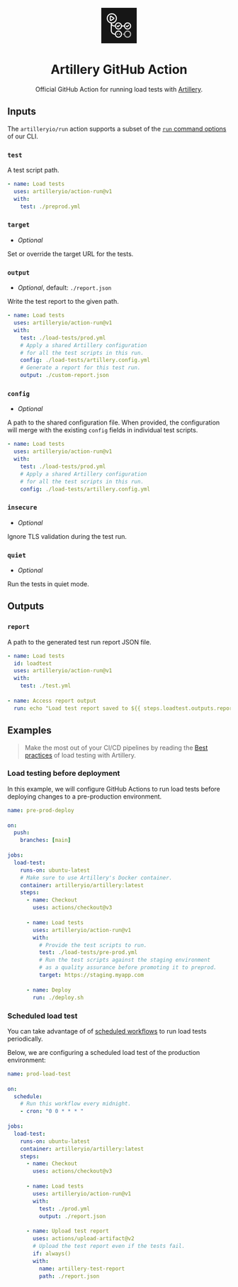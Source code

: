 <p align="center">
  <img src="./github-action-icon.svg" alt="GitHub Actions icon" width="80">
</p>
<h1 align="center">Artillery GitHub Action</h1>

<p align="center">
Official GitHub Action for running load tests with <a href="https://artillery.io/">Artillery</a>.
</p>

## Inputs

The `artilleryio/run` action supports a subset of the [`run` command options](https://www.artillery.io/docs/reference/cli/run#options) of our CLI.

### `test`

A test script path.

```yml
- name: Load tests
  uses: artilleryio/action-run@v1
  with:
    test: ./preprod.yml
```

### `target`

- _Optional_

Set or override the target URL for the tests.

### `output`

- _Optional_, default: `./report.json`

Write the test report to the given path.

```yml
- name: Load tests
  uses: artilleryio/action-run@v1
  with:
    test: ./load-tests/prod.yml
    # Apply a shared Artillery configuration
    # for all the test scripts in this run.
    config: ./load-tests/artillery.config.yml
    # Generate a report for this test run.
    output: ./custom-report.json
```

### `config`

- _Optional_

A path to the shared configuration file. When provided, the configuration will merge with the existing `config` fields in individual test scripts.

```yml
- name: Load tests
  uses: artilleryio/action-run@v1
  with:
    test: ./load-tests/prod.yml
    # Apply a shared Artillery configuration
    # for all the test scripts in this run.
    config: ./load-tests/artillery.config.yml
```

### `insecure`

- _Optional_

Ignore TLS validation during the test run.

### `quiet`

- _Optional_

Run the tests in quiet mode.

## Outputs

### `report`

A path to the generated test run report JSON file.

```yml
- name: Load tests
  id: loadtest
  uses: artilleryio/action-run@v1
  with:
    test: ./test.yml

- name: Access report output
  run: echo "Load test report saved to ${{ steps.loadtest.outputs.report }}"
```

## Examples

> Make the most out of your CI/CD pipelines by reading the [Best practices](https://www.artillery.io/docs/get-started/best-practices) of load testing with Artillery.

### Load testing before deployment

In this example, we will configure GitHub Actions to run load tests before deploying changes to a pre-production environment.

```yml
name: pre-prod-deploy

on:
  push:
    branches: [main]

jobs:
  load-test:
    runs-on: ubuntu-latest
    # Make sure to use Artillery's Docker container.
    container: artilleryio/artillery:latest
    steps:
      - name: Checkout
        uses: actions/checkout@v3

      - name: Load tests
        uses: artilleryio/action-run@v1
        with:
          # Provide the test scripts to run.
          test: ./load-tests/pre-prod.yml
          # Run the test scripts against the staging environment
          # as a quality assurance before promoting it to preprod.
          target: https://staging.myapp.com

      - name: Deploy
        run: ./deploy.sh
```

### Scheduled load test

You can take advantage of of [scheduled workflows](https://docs.github.com/en/actions/using-workflows/events-that-trigger-workflows#schedule) to run load tests periodically.

Below, we are configuring a scheduled load test of the production environment:

```yml
name: prod-load-test

on:
  schedule:
    # Run this workflow every midnight.
    - cron: "0 0 * * * "

jobs:
  load-test:
    runs-on: ubuntu-latest
    container: artilleryio/artillery:latest
    steps:
      - name: Checkout
        uses: actions/checkout@v3

      - name: Load tests
        uses: artilleryio/action-run@v1
        with:
          test: ./prod.yml
          output: ./report.json

      - name: Upload test report
        uses: actions/upload-artifact@v2
        # Upload the test report even if the tests fail.
        if: always()
        with:
          name: artillery-test-report
          path: ./report.json
```
